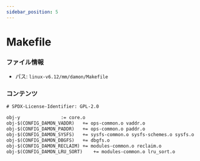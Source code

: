 ```yaml
---
sidebar_position: 5
---
```

# Makefile

### ファイル情報

- パス: `linux-v6.12/mm/damon/Makefile`

### コンテンツ

```txt
# SPDX-License-Identifier: GPL-2.0

obj-y				:= core.o
obj-$(CONFIG_DAMON_VADDR)	+= ops-common.o vaddr.o
obj-$(CONFIG_DAMON_PADDR)	+= ops-common.o paddr.o
obj-$(CONFIG_DAMON_SYSFS)	+= sysfs-common.o sysfs-schemes.o sysfs.o
obj-$(CONFIG_DAMON_DBGFS)	+= dbgfs.o
obj-$(CONFIG_DAMON_RECLAIM)	+= modules-common.o reclaim.o
obj-$(CONFIG_DAMON_LRU_SORT)	+= modules-common.o lru_sort.o

```
